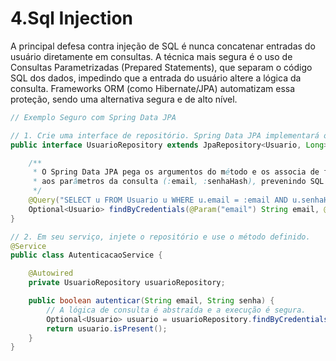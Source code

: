 # 4.Sql Injection

A principal defesa contra injeção de SQL é nunca concatenar entradas do usuário diretamente em consultas. A técnica mais segura é o uso de Consultas Parametrizadas (Prepared Statements), que separam o código SQL dos dados, impedindo que a entrada do usuário altere a lógica da consulta.
Frameworks ORM (como Hibernate/JPA) automatizam essa proteção, sendo uma alternativa segura e de alto nível.

```java
// Exemplo Seguro com Spring Data JPA

// 1. Crie uma interface de repositório. Spring Data JPA implementará o método.
public interface UsuarioRepository extends JpaRepository<Usuario, Long> {

    /**
     * O Spring Data JPA pega os argumentos do método e os associa de forma segura
     * aos parâmetros da consulta (:email, :senhaHash), prevenindo SQL Injection.
     */
    @Query("SELECT u FROM Usuario u WHERE u.email = :email AND u.senhaHash = :senhaHash")
    Optional<Usuario> findByCredentials(@Param("email") String email, @Param("senhaHash") String senhaHash);
}

// 2. Em seu serviço, injete o repositório e use o método definido.
@Service
public class AutenticacaoService {

    @Autowired
    private UsuarioRepository usuarioRepository;

    public boolean autenticar(String email, String senha) {
        // A lógica de consulta é abstraída e a execução é segura.
        Optional<Usuario> usuario = usuarioRepository.findByCredentials(email, senha);
        return usuario.isPresent();
    }
}

